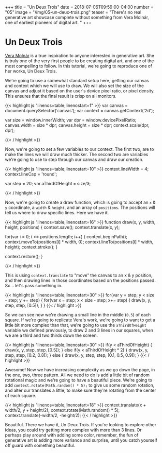 +++
title = "Un Deux Trois"
date = 2018-07-06T09:59:00-04:00
number = "05"
image = "/img/05-un-deux-trois.png"
teaser = "There's no real generative art showcase complete without something from Vera Molnár, one of earliest pioneers of digital art. "
+++

# Un Deux Trois

[Vera Molnár](https://en.wikipedia.org/wiki/Vera_Molnar) is a true inspiration to anyone interested in generative art. She is truly one of the very first people to be creating digital art, and one of the most compelling to follow. In this tutorial, we're going to reproduce one of her works, Un Deux Trois.

We're going to use a somewhat standard setup here, getting our canvas and context which we will use to draw. We will also set the size of the canvas and adjust it based on the user's device pixel ratio, or pixel density. This ensures that the final result is crisp on all monitors. 

<div class="tmd-trigger" data-from="0">
{{< highlight js "linenos=table,linenostart=1" >}}
var canvas = document.querySelector('canvas');
var context = canvas.getContext('2d');

var size = window.innerWidth;
var dpr = window.devicePixelRatio;
canvas.width = size * dpr;
canvas.height = size * dpr;
context.scale(dpr, dpr);
  
{{< / highlight >}}
</div>

Now, we're going to set a few variables to our context. The first two, are to make the lines we will draw much thicker. The second two are variables we're going to use to step through our canvas and draw our creation.

<div class="tmd-trigger" data-from="10">
{{< highlight js "linenos=table,linenostart=10" >}}
context.lineWidth = 4;
context.lineCap = 'round';

var step = 20;
var aThirdOfHeight = size/3;
  
{{< / highlight >}}
</div>

Now, we're going to create a draw function, which is going to accept an `x` & `y` coordinate, a `width` & `height`, and an array of `positions`. The positions will tell us where to draw specific lines. Here we have it.

<div class="tmd-trigger" data-from="16">
{{< highlight js "linenos=table,linenostart=16" >}}
function draw(x, y, width, height, positions) {
  context.save();
  context.translate(x, y);
  
  for(var i = 0; i <= positions.length; i++) {
    context.beginPath();
    context.moveTo(positions[i] * width, 0);
    context.lineTo(positions[i] * width, height);
    context.stroke();
  }

  context.restore();
}
  
{{< / highlight >}}
</div>

This is using `context.translate` to "move" the canvas to an x & y position, and then drawing lines in those coordinates based on the positions passed. So... let's pass something in.

<div class="tmd-trigger" data-from="30">
{{< highlight js "linenos=table,linenostart=30" >}}
for(var y = step; y < size - step; y += step) {
  for(var x = step; x < size - step; x+= step) {
    draw(x, y, step, step, [0.5]);      
  }
}
{{< / highlight >}}
</div>

So we can see now we're drawing a small line in the middle (`0.5`) of each square. If we're going to replicate Vera's work, we're going to want to get a little bit more complex than that, we're going to use the `aThirdOfHeight` variable we defined previously, to draw 2 and 3 lines in our squares, when we are a third and two thirds down the screen. 

<div class="tmd-trigger" data-from="32" data-to="33">
{{< highlight js "linenos=table,linenostart=30" >}}
    if(y < aThirdOfHeight) {
      draw(x, y, step, step, [0.5]);   
    } else if(y < aThirdOfHeight * 2) {
      draw(x, y, step, step, [0.2, 0.8]);      
    } else {
      draw(x, y, step, step, [0.1, 0.5, 0.9]);      
    }
{{< / highlight >}}
</div>

Awesome! Now we have increasing complexity as we go down the page, in the one, two, three pattern. All we need to do is add a little bit of random rotational magic and we're going to have a beautiful piece. We're going to add `context.rotate(Math.random() * 5);` to give us some random rotation, and alter our translates a little, to make sure they're rotating from the center of each square.

<div class="tmd-trigger" data-from="18" data-to="19">
{{< highlight js "linenos=table,linenostart=18" >}}
  context.translate(x + width/2, y + height/2);
  context.rotate(Math.random() * 5);
  context.translate(-width/2, -height/2);
{{< / highlight >}}
</div>

Beautiful. There we have it, Un Deux Trois. If you're looking to explore other ideas, you could try getting more complex with more than 3 lines. Or perhaps play around with adding some color, remember, the fun of generative art is adding more variance and surprise, until you catch yourself off guard with something beautiful.
